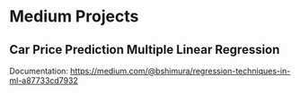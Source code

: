 # Medium Projects
## Car Price Prediction Multiple Linear Regression
Documentation: https://medium.com/@bshimura/regression-techniques-in-ml-a87733cd7932
